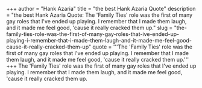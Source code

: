 +++
author = "Hank Azaria"
title = "the best Hank Azaria Quote"
description = "the best Hank Azaria Quote: The 'Family Ties' role was the first of many gay roles that I've ended up playing. I remember that I made them laugh, and it made me feel good, 'cause it really cracked them up."
slug = "the-family-ties-role-was-the-first-of-many-gay-roles-that-ive-ended-up-playing-i-remember-that-i-made-them-laugh-and-it-made-me-feel-good-cause-it-really-cracked-them-up"
quote = '''The 'Family Ties' role was the first of many gay roles that I've ended up playing. I remember that I made them laugh, and it made me feel good, 'cause it really cracked them up.'''
+++
The 'Family Ties' role was the first of many gay roles that I've ended up playing. I remember that I made them laugh, and it made me feel good, 'cause it really cracked them up.
